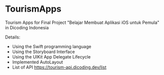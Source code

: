 # TourismApps
Tourism Apps for Final Project "Belajar Membuat Aplikasi iOS untuk Pemula" in Dicoding Indonesia

Details:
- Using the Swift programming language
- Using the Storyboard Interface
- Using the UIKit App Delegate Lifecycle
- Implemented AutoLayout
- List of API https://tourism-api.dicoding.dev/list
